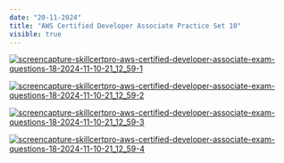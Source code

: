 ```yaml
---
date: "20-11-2024"
title: "AWS Certified Developer Associate Practice Set 10"
visible: true
---
```

<a href="/images/screencapture-skillcertpro-aws-certified-developer-associate-exam-questions-18-2024-11-10-21_12_59-1" target="_blank"><img src="/images/screencapture-skillcertpro-aws-certified-developer-associate-exam-questions-18-2024-11-10-21_12_59-1" alt="screencapture-skillcertpro-aws-certified-developer-associate-exam-questions-18-2024-11-10-21_12_59-1" /></a>

<a href="/images/screencapture-skillcertpro-aws-certified-developer-associate-exam-questions-18-2024-11-10-21_12_59-2" target="_blank"><img src="/images/screencapture-skillcertpro-aws-certified-developer-associate-exam-questions-18-2024-11-10-21_12_59-2" alt="screencapture-skillcertpro-aws-certified-developer-associate-exam-questions-18-2024-11-10-21_12_59-2" /></a>

<a href="/images/screencapture-skillcertpro-aws-certified-developer-associate-exam-questions-18-2024-11-10-21_12_59-3" target="_blank"><img src="/images/screencapture-skillcertpro-aws-certified-developer-associate-exam-questions-18-2024-11-10-21_12_59-3" alt="screencapture-skillcertpro-aws-certified-developer-associate-exam-questions-18-2024-11-10-21_12_59-3" /></a>

<a href="/images/screencapture-skillcertpro-aws-certified-developer-associate-exam-questions-18-2024-11-10-21_12_59-4" target="_blank"><img src="/images/screencapture-skillcertpro-aws-certified-developer-associate-exam-questions-18-2024-11-10-21_12_59-4" alt="screencapture-skillcertpro-aws-certified-developer-associate-exam-questions-18-2024-11-10-21_12_59-4" /></a>

